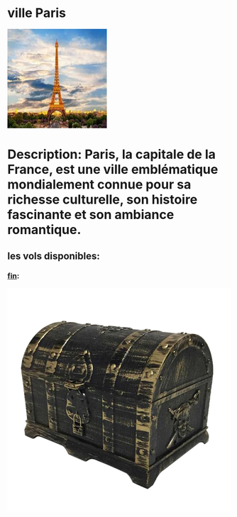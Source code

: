 # ville Paris
![sete](../ressources/paris.jpg)

# Description: Paris, la capitale de la France, est une ville emblématique mondialement connue pour sa richesse culturelle, son histoire fascinante et son ambiance romantique.

## les vols disponibles:
### [fin](fin.md):
![fin](../ressources/fin.jpg)
